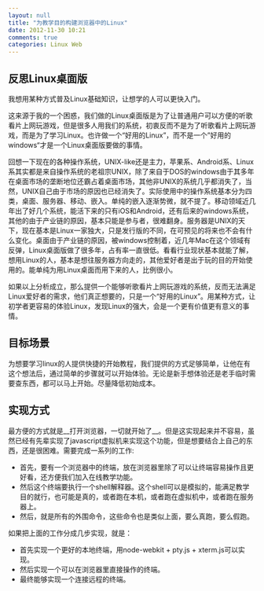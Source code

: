 ```yaml
---
layout: null
title: "为教学目的构建浏览器中的Linux"
date: 2012-11-30 10:21
comments: true
categories: Linux Web
---
```


反思Linux桌面版
--------------

我想用某种方式普及Linux基础知识，让想学的人可以更快入门。

这来源于我的一个困惑，我们做的Linux桌面版是为了让普通用户可以方便的听歌看片上网玩游戏，但是很多人用我们的系统，初衷反而不是为了听歌看片上网玩游戏，而是为了学习Linux。也许做一个“好用的Linux”，而不是一个”好用的windows“才是一个Linux桌面版要做的事情。

回想一下现在的各种操作系统，UNIX-like还是主力，苹果系、Android系、Linux系其实都是来自操作系统的老祖宗UNIX，除了来自于DOS的windows由于其多年在桌面市场的垄断地位还霸占着桌面市场，其他非UNIX的系统几乎都消失了，当然，UNIX自己由于市场的原因也已经消失了。实际使用中的操作系统基本分为四类，桌面、服务器、移动、嵌入。单纯的嵌入逐渐势微，就不提了。移动领域近几年出了好几个系统，能活下来的只有iOS和Android，还有后来的windows系统，其他的由于产业链的原因，基本只能是参与者，很难翻身。服务器是UNIX的天下，现在基本是Linux一家独大，只是发行版的不同，在可预见的将来也不会有什么变化。桌面由于产业链的原因，被windows控制着，近几年Mac在这个领域有反弹，Linux桌面版做了很多年，占有率一直很低。看看行业现状基本就能了解，想用Linux的人，基本是想往服务器方向走的，其他爱好者是出于玩的目的开始使用的。能单纯为用Linux桌面而用下来的人，比例很小。

如果以上分析成立，那么提供一个能够听歌看片上网玩游戏的系统，反而无法满足Linux爱好者的需求，他们真正想要的，只是一个“好用的Linux”。用某种方式，让初学者更容易的体验Linux，发现Linux的强大，会是一个更有价值更有意义的事情。

目标场景
----

为想要学习linux的人提供快捷的开始教程，我们提供的方式足够简单，让他在有这个想法后，通过简单的步骤就可以开始体验。无论是新手想体验还是老手临时需要查东西，都可以马上开始。尽量降低初始成本。

实现方式
-------

最方便的方式就是__打开浏览器，一切就开始了__。但是这实现起来并不容易，虽然已经有先辈实现了javascript虚拟机来实现这个功能，但是想要结合上自己的东西，还是很困难。需要完成一系列的工作:
  + 首先，要有一个浏览器中的终端，放在浏览器里除了可以让终端容易操作且更好看，还方便我们加入在线教学功能。
  + 然后这个终端要执行一个shell解释器。这个shell可以是模拟的，能满足教学目的就行，也可能是真的，或者跑在本机，或者跑在虚拟机中，或者跑在服务器上。
  + 然后，就是所有的外围命令，这些命令也是类似上面，要么真跑，要么假跑。

如果把上面的工作分成几步实现，就是：
+ 首先实现一个更好的本地终端，用node-webkit + pty.js + xterm.js可以实现。
+ 然后实现一个可以在浏览器里直接操作的终端。
+ 最终能够实现一个连接远程的终端。



